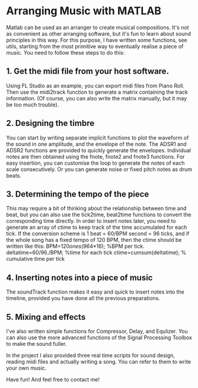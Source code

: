 Arranging Music with MATLAB
====
Matlab can be used as an arranger to create musical compositions. It's not as convenient as other arranging software, but it's fun to learn about sound principles in this way. For this purpose, I have written some functions, see utils, starting from the most primitive way to eventually realise a piece of music. You need to follow these steps to do this:

## 1. Get the midi file from your host software.
Using FL Studio as an example, you can export midi files from Piano Roll. Then use the midi2track function to generate a matrix containing the track information. (Of course, you can also write the matrix manually, but it may be too much trouble).

## 2. Designing the timbre
You can start by writing separate implicit functions to plot the waveform of the sound in one amplitude, and the envelope of the note. The ADSR1 and ADSR2 functions are provided to quickly generate the envelopes. Individual notes are then obtained using the fnote, fnote2 and fnote3 functions. For easy insertion, you can customise the loop to generate the notes of each scale consecutively. Or you can generate noise or fixed pitch notes as drum beats.

## 3. Determining the tempo of the piece
This may require a bit of thinking about the relationship between time and beat, but you can also use the tick2time, beat2time functions to convert the corresponding time directly. In order to insert notes later, you need to generate an array of ctime to keep track of the time accumulated for each tick. If the conversion scheme is 1 beat = 60/BPM second = 96 ticks, and if the whole song has a fixed tempo of 120 BPM, then the ctime should be written like this:
BPM=120*ones(96*4*16); %BPM per tick.
deltatime=60/96./BPM; %time for each tick
ctime=cumsum(deltatime); % cumulative time per tick

## 4. Inserting notes into a piece of music
The soundTrack function makes it easy and quick to insert notes into the timeline, provided you have done all the previous preparations.

## 5. Mixing and effects
I've also written simple functions for Compressor, Delay, and Equlizer. You can also use the more advanced functions of the Signal Processing Toolbox to make the sound fuller.

In the project I also provided three real time scripts for sound design, reading midi files and actually writing a song. You can refer to them to write your own music.

Have fun!
And feel free to contact me!
